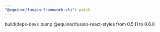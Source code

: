 ```yaml
---
"@equinor/fusion-framework-cli": patch
---
```


build(deps-dev): bump @equinor/fusion-react-styles from 0.5.11 to 0.6.0
